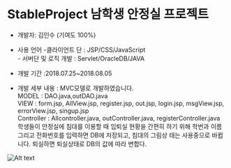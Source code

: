 # StableProject 남학생 안정실 프로젝트
- 개발자: 김인수 (기여도 100%)<br>
- 사용 언어
          -클라이언트 단 : JSP/CSS/JavaScript<br>
          - 서버단 및 로직 개발 : Servlet/OracleDB/JAVA<br>

- 개발 기간 :2018.07.25~2018.08.05<br>
- 개발 세부 내용 : MVC모델로 개발하였습니다. <br>
                MODEL : DAO.java,outDAO.java<br>
                VIEW : form.jsp, AllView.jsp, register.jsp, out.jsp, login.jsp, msgView.jsp, errorView.jsp, singup.jsp<br>
                Controller : Allcontroller.java, outController.java, registerController.java               <br>
                학생들이 안정실에 침대를 이용할 때 입퇴실 현황을 간편히 하기 위해 학번과 이름 그리고 전화번호를 입력하면 DB에 저장되고, 침대의 그림상                 태는 사용중으로 바뀝니다. 퇴실하면 퇴실상태로 DB의 값에 따라 변합다.<br>
                
                
 ![Alt text](/path/to/img.jpg)
 


